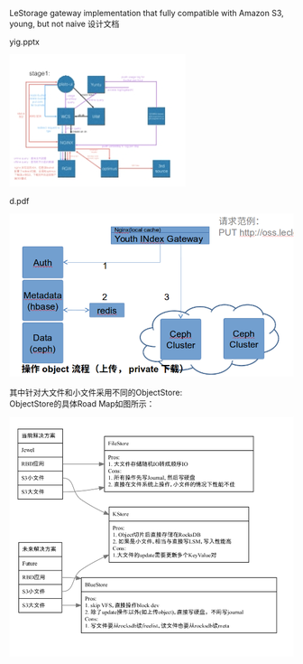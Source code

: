 LeStorage gateway implementation that fully compatible with Amazon S3, young, but not naive
设计文档  

yig.pptx  

![](yig.jpg)  

d.pdf  

![](arch.png)  



其中针对大文件和小文件采用不同的ObjectStore:  
ObjectStore的具体Road Map如图所示：  

![](ceph_store.png)